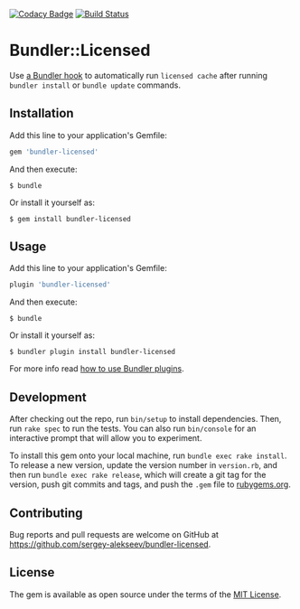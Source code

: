 [![Codacy Badge](https://api.codacy.com/project/badge/Grade/9a1e5958c5244a80b395eaf7ca3564c5)](https://www.codacy.com/manual/sergey_14/bundler-licensed?utm_source=github.com&amp;utm_medium=referral&amp;utm_content=sergey-alekseev/bundler-licensed&amp;utm_campaign=Badge_Grade)
[![Build Status](https://travis-ci.com/sergey-alekseev/bundler-licensed.svg?branch=master)](https://travis-ci.com/sergey-alekseev/bundler-licensed)

# Bundler::Licensed

Use [a Bundler hook](https://bundler.io/v2.0/guides/bundler_plugins.html#developing_your_plugin_hooks) to automatically run `licensed cache` after running `bundler install` or `bundle update` commands.

## Installation

Add this line to your application's Gemfile:

```ruby
gem 'bundler-licensed'
```

And then execute:

    $ bundle

Or install it yourself as:

    $ gem install bundler-licensed

## Usage

Add this line to your application's Gemfile:

```ruby
plugin 'bundler-licensed'
```

And then execute:

    $ bundle

Or install it yourself as:

    $ bundler plugin install bundler-licensed

For more info read [how to use Bundler plugins](https://bundler.io/v2.0/guides/bundler_plugins.html#using-a-plugin).

## Development

After checking out the repo, run `bin/setup` to install dependencies. Then, run `rake spec` to run the tests. You can also run `bin/console` for an interactive prompt that will allow you to experiment.

To install this gem onto your local machine, run `bundle exec rake install`. To release a new version, update the version number in `version.rb`, and then run `bundle exec rake release`, which will create a git tag for the version, push git commits and tags, and push the `.gem` file to [rubygems.org](https://rubygems.org).

## Contributing

Bug reports and pull requests are welcome on GitHub at https://github.com/sergey-alekseev/bundler-licensed.

## License

The gem is available as open source under the terms of the [MIT License](https://opensource.org/licenses/MIT).
